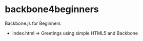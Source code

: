 backbone4beginners
==================

Backbone.js for Beginners
- index.html => Greetings using simple HTML5 and Backbone
